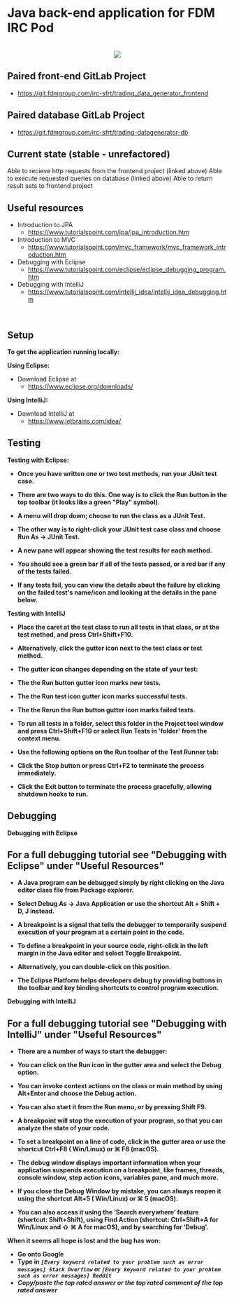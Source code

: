 # Java back-end application for FDM IRC Pod

<br/>

<div align="center">
  <img src="https://blogs.kent.ac.uk/soc-employability/files/2018/08/fdm-logos.png"/>
</div>

## Paired front-end GitLab Project
  - https://git.fdmgroup.com/irc-sfrt/trading_data_generator_frontend

## Paired database GitLab Project
  - https://git.fdmgroup.com/irc-sfrt/trading-datagenerator-db

## Current state (stable - unrefactored)
Able to recieve http requests from the frontend project (linked above)
Able to execute requested queries on database (linked above)
Able to return result sets to frontend project

## Useful resources
* Introduction to JPA
  - https://www.tutorialspoint.com/jpa/jpa_introduction.htm
* Introduction to MVC
  - https://www.tutorialspoint.com/mvc_framework/mvc_framework_introduction.htm
* Debugging with Eclipse
  - https://www.tutorialspoint.com/eclipse/eclipse_debugging_program.htm
* Debugging with IntelliJ
  -  https://www.tutorialspoint.com/intellij_idea/intellij_idea_debugging.htm

<br/>

## Setup
<b> To get the application running locally: </b>

<b> Using Eclipse: </b>
* Download Eclipse at 
  - https://www.eclipse.org/downloads/

<b> Using IntelliJ: </b>
* Download IntelliJ at
  - https://www.jetbrains.com/idea/

## Testing

<b> Testing with Eclipse: <b>
* Once you have written one or two test methods, run your JUnit test case. 

* There are two ways to do this. One way is to click the Run button in the top toolbar (it looks like a green "Play" symbol). 

* A menu will drop down; choose to run the class as a JUnit Test.

* The other way is to right-click your JUnit test case class and choose Run As → JUnit Test.

* A new pane will appear showing the test results for each method. 

* You should see a green bar if all of the tests passed, or a red bar if any of the tests failed. 

* If any tests fail, you can view the details about the failure by clicking on the failed test's name/icon and looking at the details in the pane below.


<b> Testing with IntelliJ<b>
* Place the caret at the test class to run all tests in that class, or at the test method, and press Ctrl+Shift+F10. 

* Alternatively, click the gutter icon next to the test class or test method.

* The gutter icon changes depending on the state of your test:

* The the Run button gutter icon marks new tests.

* The the Run test icon gutter icon marks successful tests.

* The the Rerun the Run button gutter icon marks failed tests.

* To run all tests in a folder, select this folder in the Project tool window and press Ctrl+Shift+F10 or select Run Tests in 'folder' from the context menu.

* Use the following options on the Run toolbar of the Test Runner tab:

* Click the Stop button or press Ctrl+F2 to terminate the process immediately.

* Click the Exit button to terminate the process gracefully, allowing shutdown hooks to run.


## Debugging

<b> Debugging with Eclipse </b>
## For a full debugging tutorial see "Debugging with Eclipse" under "Useful Resources"

* A Java program can be debugged simply by right clicking on the Java editor class file from Package explorer.

* Select Debug As → Java Application or use the shortcut Alt + Shift + D, J instead.

* A breakpoint is a signal that tells the debugger to temporarily suspend execution of your program at a certain point in the code.

* To define a breakpoint in your source code, right-click in the left margin in the Java editor and select Toggle Breakpoint. 

* Alternatively, you can double-click on this position.

* The Eclipse Platform helps developers debug by providing buttons in the toolbar and key binding shortcuts to control program execution.


<b> Debugging with IntelliJ</b>
## For a full debugging tutorial see "Debugging with IntelliJ" under "Useful Resources"

* There are a number of ways to start the debugger:

* You can click on the Run icon in the gutter area and select the Debug option.

* You can invoke context actions on the class or main method by using Alt+Enter and choose the Debug action.

* You can also start it from the Run menu, or by pressing Shift F9.

* A breakpoint will stop the execution of your program, so that you can analyze the state of your code.

* To set a breakpoint on a line of code, click in the gutter area or use the shortcut Ctrl+F8 ( Win/Linux) or ⌘ F8 (macOS).

* The debug window displays important information when your application suspends execution on a breakpoint, like frames, threads, console window, step action icons, variables pane, and much more.

* If you close the Debug Window by mistake, you can always reopen it using the shortcut Alt+5 ( Win/Linux) or ⌘ 5 (macOS). 

* You can also access it using the ‘Search everywhere’ feature (shortcut: Shift+Shift), using Find Action (shortcut: Ctrl+Shift+A for Win/Linux and ⇧ ⌘ A for macOS), and by searching for ‘Debug’.


<b> When it seems all hope is lost and the bug has won: </b>

* Go onto Google
* Type in <em>`[Every keyword related to your problem such as error messages] Stack Overflow`<em/> or <em>`[Every keyword related to your problem such as error messages] Reddit`<em/>
* Copy/paste the top rated answer or the top rated comment of the top rated answer
